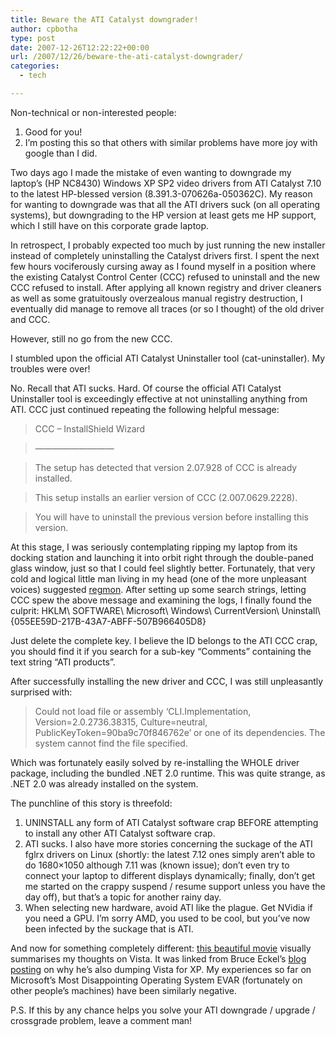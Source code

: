 ```yaml
---
title: Beware the ATI Catalyst downgrader!
author: cpbotha
type: post
date: 2007-12-26T12:22:22+00:00
url: /2007/12/26/beware-the-ati-catalyst-downgrader/
categories:
  - tech

---
```

Non-technical or non-interested people:

  1. Good for you!
  2. I’m posting this so that others with similar problems have more joy with google than I did.

Two days ago I made the mistake of even wanting to downgrade my laptop’s (HP NC8430) Windows XP SP2 video drivers from ATI Catalyst 7.10 to the latest HP-blessed version (8.391.3-070626a-050362C). My reason for wanting to downgrade was that all the ATI drivers suck (on all operating systems), but downgrading to the HP version at least gets me HP support, which I still have on this corporate grade laptop.

In retrospect, I probably expected too much by just running the new installer instead of completely uninstalling the Catalyst drivers first. I spent the next few hours vociferously cursing away as I found myself in a position where the existing Catalyst Control Center (CCC) refused to uninstall and the new CCC refused to install. After applying all known registry and driver cleaners as well as some gratuitously overzealous manual registry destruction, I eventually did manage to remove all traces (or so I thought) of the old driver and CCC.

However, still no go from the new CCC.

I stumbled upon the official ATI Catalyst Uninstaller tool (cat-uninstaller). My troubles were over!

No. Recall that ATI sucks. Hard. Of course the official ATI Catalyst Uninstaller tool is exceedingly effective at not uninstalling anything from ATI. CCC just continued repeating the following helpful message:

> CCC – InstallShield Wizard
  
> —————————
  
> The setup has detected that version 2.07.928 of CCC is already installed.
  
> This setup installs an earlier version of CCC (2.007.0629.2228).
  
> You will have to uninstall the previous version before installing this version.

At this stage, I was seriously contemplating ripping my laptop from its docking station and launching it into orbit right through the double-paned glass window, just so that I could feel slightly better. Fortunately, that very cold and logical little man living in my head (one of the more unpleasant voices) suggested [regmon][1]. After setting up some search strings, letting CCC spew the above message and examining the logs, I finally found the culprit: HKLM\ SOFTWARE\ Microsoft\ Windows\ CurrentVersion\ Uninstall\ {055EE59D-217B-43A7-ABFF-507B966405D8}

Just delete the complete key. I believe the ID belongs to the ATI CCC crap, you should find it if you search for a sub-key “Comments” containing the text string “ATI products”.

After successfully installing the new driver and CCC, I was still unpleasantly surprised with:

> Could not load file or assembly ‘CLI.Implementation, Version=2.0.2736.38315, Culture=neutral, PublicKeyToken=90ba9c70f846762e’ or one of its dependencies. The system cannot find the file specified.

Which was fortunately easily solved by re-installing the WHOLE driver package, including the bundled .NET 2.0 runtime. This was quite strange, as .NET 2.0 was already installed on the system.

The punchline of this story is threefold:

  1. UNINSTALL any form of ATI Catalyst software crap BEFORE attempting to install any other ATI Catalyst software crap.
  2. ATI sucks. I also have more stories concerning the suckage of the ATI fglrx drivers on Linux (shortly: the latest 7.12 ones simply aren’t able to do 1680×1050 although 7.11 was (known issue); don’t even try to connect your laptop to different displays dynamically; finally, don’t get me started on the crappy suspend / resume support unless you have the day off), but that’s a topic for another rainy day.
  3. When selecting new hardware, avoid ATI like the plague. Get NVidia if you need a GPU. I’m sorry AMD, you used to be cool, but you’ve now been infected by the suckage that is ATI.

And now for something completely different: [this beautiful movie][2] visually summarises my thoughts on Vista. It was linked from Bruce Eckel’s [blog posting][3] on why he’s also dumping Vista for XP. My experiences so far on Microsoft’s Most Disappointing Operating System EVAR (fortunately on other people’s machines) have been similarly negative.

P.S. If this by any chance helps you solve your ATI downgrade / upgrade / crossgrade problem, leave a comment man!

 [1]: http://www.microsoft.com/technet/sysinternals/SystemInformation/Regmon.mspx "Regmon homepage"
 [2]: http://blip.tv/file/340692 "Vista Sucks movie"
 [3]: http://www.artima.com/weblogs/viewpost.jsp?thread=221497 "Bruce Eckel's end of Vista experiment"
